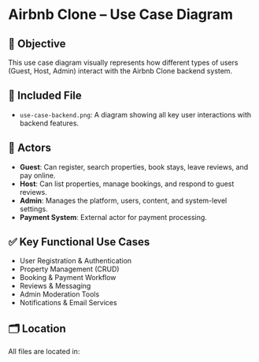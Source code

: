 # Airbnb Clone – Use Case Diagram

## 📌 Objective

This use case diagram visually represents how different types of users (Guest, Host, Admin) interact with the Airbnb Clone backend system.

## 📄 Included File

- `use-case-backend.png`: A diagram showing all key user interactions with backend features.

## 👤 Actors

- **Guest**: Can register, search properties, book stays, leave reviews, and pay online.
- **Host**: Can list properties, manage bookings, and respond to guest reviews.
- **Admin**: Manages the platform, users, content, and system-level settings.
- **Payment System**: External actor for payment processing.

## ✅ Key Functional Use Cases

- User Registration & Authentication
- Property Management (CRUD)
- Booking & Payment Workflow
- Reviews & Messaging
- Admin Moderation Tools
- Notifications & Email Services

## 🗂️ Location

All files are located in:

